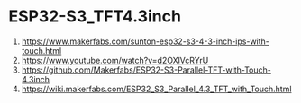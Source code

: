 # ESP32-S3_TFT4.3inch
1) https://www.makerfabs.com/sunton-esp32-s3-4-3-inch-ips-with-touch.html
2) https://www.youtube.com/watch?v=d2OXlVcRYrU
3) https://github.com/Makerfabs/ESP32-S3-Parallel-TFT-with-Touch-4.3inch
4) https://wiki.makerfabs.com/ESP32_S3_Parallel_4.3_TFT_with_Touch.html

   
